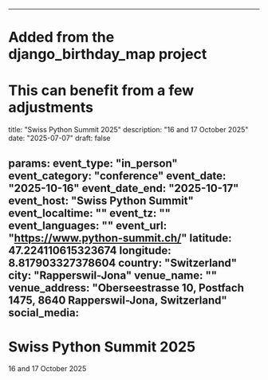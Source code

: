 
---
# Added from the django_birthday_map project
# This can benefit from a few adjustments
title: "Swiss Python Summit 2025"
description: "16 and 17 October 2025"
date: "2025-07-07"
draft: false

params:
  event_type: "in_person"
  event_category: "conference"
  event_date: "2025-10-16"
  event_date_end: "2025-10-17"
  event_host: "Swiss Python Summit"
  event_localtime: ""
  event_tz: ""
  event_languages: ""
  event_url: "https://www.python-summit.ch/"
  latitude: 47.224110615323674
  longitude: 8.817903327378604
  country: "Switzerland"
  city: "Rapperswil-Jona"
  venue_name: ""
  venue_address: "Oberseestrasse 10, Postfach 1475, 8640 Rapperswil-Jona, Switzerland"
  social_media:
---

# Swiss Python Summit 2025

16 and 17 October 2025
